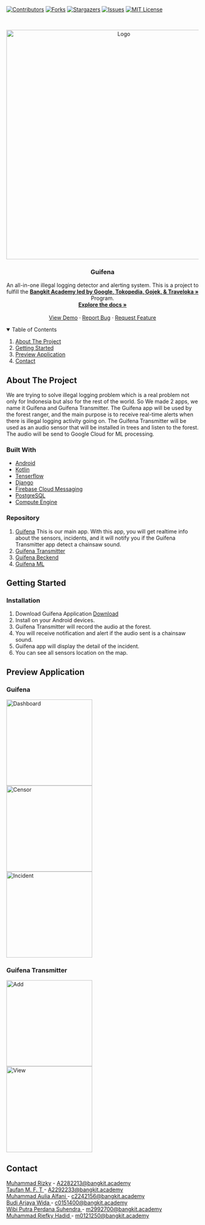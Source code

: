 [![Contributors][contributors-shield]][contributors-url]
[![Forks][forks-shield]][forks-url]
[![Stargazers][stars-shield]][stars-url]
[![Issues][issues-shield]][issues-url]
[![MIT License][license-shield]][license-url]

<!-- PROJECT LOGO -->
<br />
<p align="center">
  <a href="https://github.com/bangkit-cap0423/Guifena">
    <img src="https://i.imgur.com/s3lsaLj.png" alt="Logo" width="600dp">
  </a>

  <h3 align="center">Guifena</h3>

  <p align="center">
  An all-in-one illegal logging detector and alerting system.
   This is a project to fulfill the  <a href="https://grow.google/intl/id_id/bangkit/"><strong>Bangkit Academy led by Google, Tokopedia, Gojek, & Traveloka »</strong></a>
   Program.
    <br />
    <a href="https://github.com/bangkit-cap0423/Guifena"><strong>Explore the docs »</strong></a>
    <br />
    <br />
    <a href="https://github.com/bangkit-cap0423/Guifena">View Demo</a>
    ·
    <a href="https://github.com/bangkit-cap0423/Guifena">Report Bug</a>
    ·
    <a href="https://github.com/bangkit-cap0423/Guifena/issues">Request Feature</a>
  </p>
</p>



<!-- TABLE OF CONTENTS -->
<details open="open">
  <summary>Table of Contents</summary>
  <ol>
    <li><a href="#about-the-project">About The Project</a>
    </li>
    <li><a href="#getting-started">Getting Started</a></li>
    <li><a href="#preview-application">Preview Application</a></li>
    <li><a href="#contact">Contact</a></li>
  </ol>
</details>



<!-- ABOUT THE PROJECT -->

## About The Project

We are trying to solve illegal logging problem which is a real problem not only for Indonesia but also for the rest of the world. So We made 2 apps, we name it Guifena and Guifena Transmitter. The Guifena app will be used by the forest ranger, and the main purpose is to receive real-time alerts when there is illegal logging activity going on. The Guifena Transmitter will be used as an audio sensor that will be installed in trees and listen to the forest. The audio will be send to Google Cloud for ML processing.

### Built With

- [Android](https://www.android.com/)
- [Kotlin](https://kotlinlang.org/)
- [Tenserflow](https://www.tensorflow.org/)
- [Django](https://www.djangoproject.com/)
- [Firebase Cloud Messaging](https://firebase.google.com/docs/cloud-messaging)
- [PostgreSQL](https://www.postgresql.org/)
- [Compute Engine](https://cloud.google.com/compute)

### Repository
1. [Guifena](https://github.com/Guifena) This is our main app. With this app, you will get realtime info about the sensors, incidents, and it will notify you if the Guifena Transmitter app detect a chainsaw sound. <br />
2. [Guifena Transmitter](https://github.com/Guifena-Transmitter)<br />
3. [Guifena Beckend](https://github.com/Guifena-backend)<br />
4. [Guifena ML](https://github.com/Guifena-ML)


<!-- GETTING STARTED -->

## Getting Started
### Installation

1. Download Guifena Application [Download](https://github.com/bangkit-cap0423/Guifena/releases/tag/v1.0.0)
2. Install on your Android devices.
3. Guifena Transmitter will record the audio at the forest.
4. You will receive notification and alert if the audio sent is a chainsaw sound.
5. Guifena app will display the detail of the incident.
6. You can see all sensors location on the map.


## Preview Application

### Guifena

<p align="Left"> 
    <img src="https://i.imgur.com/Exfk7rB.jpg"
        alt="Dashboard"    
        style="margin-right: 50px;"    
        width="225" />
    <img src="https://i.imgur.com/0SngcoT.jpg"
        alt="Censor"    
        style="margin-right: 50px;"    
        width="225" />
    <img src="https://i.imgur.com/ySI9pEs.jpg"
        alt="Incident"    
        style="margin-right: 50;"    
        width="225" />
</p>

### Guifena Transmitter

<p align="Left"> 
    <img src="https://i.imgur.com/1vJQrTe.jpg"
        alt="Add"    
        style="margin-right: 50px;"    
        width="225" />
    <img src="https://i.imgur.com/kSx6HeJ.jpg"
        alt="View"    
        style="margin-right: 50px;"    
        width="225" />
</p>

<!-- CONTACT -->

## Contact

[Muhammad Rizky](https://www.instagram.com/arrkariz/) - A2282213@bangkit.academy<br />
[Taufan M. F. T ](https://www.instagram.com/riefky_hadid/) - A2292233@bangkit.academy<br />
[Muhammad Aulia Alfani ](https://www.instagram.com/m.alfaniii/) - c2242156@bangkit.academy<br />
[Budi Arjaya Wida ](https://www.instagram.com/budi_arj/) - c0151400@bangkit.academy<br />
[Wibi Putra Perdana Suhendra ](https://www.instagram.com/wbshndr/) - m2992700@bangkit.academy<br />
[Muhammad Riefky Hadid ](https://www.instagram.com/riefky_hadid/) - m0121250@bangkit.academy<br />



<!-- ACKNOWLEDGEMENTS -->


<!-- MARKDOWN LINKS & IMAGES -->
<!-- https://www.markdownguide.org/basic-syntax/#reference-style-links -->

[contributors-shield]: https://img.shields.io/github/contributors/bangkit-cap0423/Guifena.svg?style=for-the-badge
[contributors-url]: https://github.com/bangkit-cap0423/Guifena/graphs/contributors
[forks-shield]: https://img.shields.io/github/forks/bangkit-cap0423/Guifena.svg?style=for-the-badge
[forks-url]: https://github.com/bangkit-cap0423/Guifena/network/members
[stars-shield]: https://img.shields.io/github/stars/bangkit-cap0423/Guifena.svg?style=for-the-badge
[stars-url]: https://github.com/bangkit-cap0423/Guifena/stargazers
[issues-shield]: https://img.shields.io/github/issues/bangkit-cap0423/Guifena.svg?style=for-the-badge
[issues-url]: https://github.com/bangkit-cap0423/Guifena/issues
[license-shield]: https://img.shields.io/github/license/bangkit-cap0423/Guifena.svg?style=for-the-badge
[license-url]: https://github.com/bangkit-cap0423/Guifena/blob/master/LICENSE.txt
[linkedin-shield]: https://img.shields.io/badge/-LinkedIn-black.svg?style=for-the-badge&logo=linkedin&colorB=555
[linkedin-url]: https://linkedin.com/in/bangkit-cap0423
